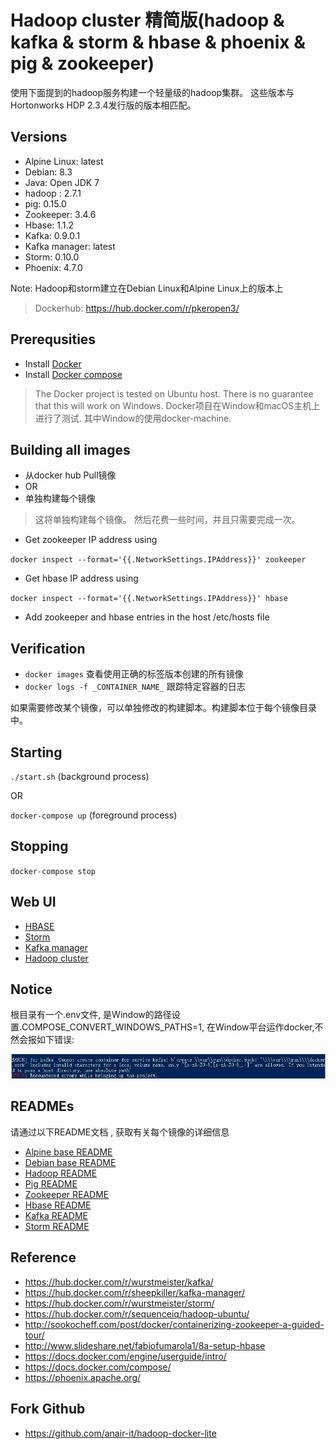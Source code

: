 # Hadoop cluster 精简版(hadoop & kafka & storm & hbase & phoenix & pig & zookeeper)
使用下面提到的hadoop服务构建一个轻量级的hadoop集群。 这些版本与Hortonworks HDP 2.3.4发行版的版本相匹配。

## Versions
- Alpine Linux: latest
- Debian: 8.3
- Java: Open JDK 7
- hadoop : 2.7.1
- pig: 0.15.0
- Zookeeper: 3.4.6
- Hbase: 1.1.2
- Kafka: 0.9.0.1
- Kafka manager: latest
- Storm: 0.10.0
- Phoenix: 4.7.0

Note: Hadoop和storm建立在Debian Linux和Alpine Linux上的版本上

>Dockerhub: https://hub.docker.com/r/pkeropen3/

## Prerequsities
- Install [Docker](https://docs.docker.com/engine/installation/)
- Install [Docker compose](https://docs.docker.com/compose/install/)

> The Docker project is tested on Ubuntu host. There is no guarantee that this will work on Windows.
> Docker项目在Window和macOS主机上进行了测试. 其中Window的使用docker-machine.

## Building all images
- 从docker hub  Pull镜像 
- OR
- 单独构建每个镜像

>这将单独构建每个镜像。 然后花费一些时间，并且只需要完成一次。

- Get zookeeper IP address using 

``docker inspect --format='{{.NetworkSettings.IPAddress}}' zookeeper``

- Get hbase IP address using 

``docker inspect --format='{{.NetworkSettings.IPAddress}}' hbase``
- Add zookeeper and hbase entries in the host /etc/hosts file

## Verification
- ``docker images`` 查看使用正确的标签版本创建的所有镜像
- ``docker logs -f _CONTAINER_NAME_`` 跟踪特定容器的日志

如果需要修改某个镜像，可以单独修改的构建脚本。构建脚本位于每个镜像目录中。


## Starting

``./start.sh`` (background process)

OR

``docker-compose up``  (foreground process)

## Stopping

``docker-compose stop``


## Web UI
- [HBASE](http://localhost:60010)
- [Storm](http://localhost:49080)
- [Kafka manager](http://localhost:9000)
- [Hadoop cluster](http://localhost:8088)


## Notice

根目录有一个.env文件, 是Window的路径设置.COMPOSE_CONVERT_WINDOWS_PATHS=1, 在Window平台运作docker,不然会报如下错误:

![env-img](/imgs/env_error.jpg)



## READMEs
请通过以下README文档 , 获取有关每个镜像的详细信息

- [Alpine base README](alpine-base/README.md)
- [Debian base README](debian-base/README.md)
- [Hadoop README](hadoop/README.md)
- [Pig README](hadoop/pig/README.md)
- [Zookeeper README](zookeeper/README.md)
- [Hbase README](hbase/README.md)
- [Kafka README](kafka/README.md)
- [Storm README](storm/README.md)

## Reference
- https://hub.docker.com/r/wurstmeister/kafka/
- https://hub.docker.com/r/sheepkiller/kafka-manager/
- https://hub.docker.com/r/wurstmeister/storm/
- https://hub.docker.com/r/sequenceiq/hadoop-ubuntu/
- http://sookocheff.com/post/docker/containerizing-zookeeper-a-guided-tour/
- http://www.slideshare.net/fabiofumarola1/8a-setup-hbase
- https://docs.docker.com/engine/userguide/intro/
- https://docs.docker.com/compose/
- https://phoenix.apache.org/


## Fork Github
 - https://github.com/anair-it/hadoop-docker-lite